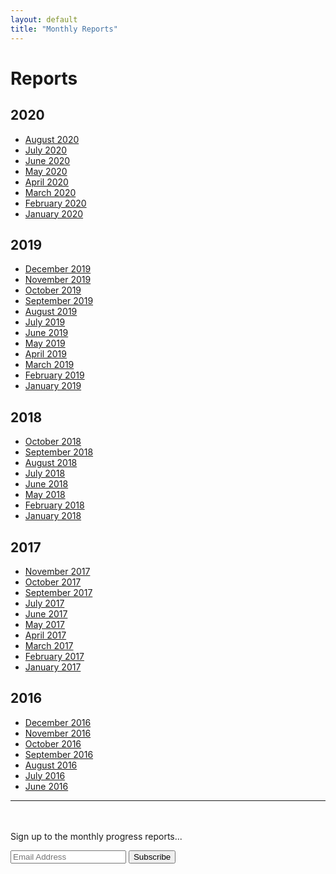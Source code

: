 ```yaml
---
layout: default
title: "Monthly Reports"
---
```


# Reports

## 2020

* [August 2020](august-2020)
* [July 2020](july-2020)
* [June 2020](june-2020)
* [May 2020](may-2020)
* [April 2020](april-2020)
* [March 2020](march-2020)
* [February 2020](february-2020)
* [January 2020](january-2020)

## 2019

* [December 2019](december-2019)
* [November 2019](november-2019)
* [October 2019](october-2019)
* [September 2019](september-2019)
* [August 2019](august-2019)
* [July 2019](july-2019)
* [June 2019](june-2019)
* [May 2019](may-2019)
* [April 2019](april-2019)
* [March 2019](march-2019)
* [February 2019](february-2019)
* [January 2019](january-2019)

## 2018

* [October 2018](october-2018)
* [September 2018](september-2018)
* [August 2018](august-2018)
* [July 2018](july-2018)
* [June 2018](june-2018)
* [May 2018](may-2018)
* [February 2018](february-2018)
* [January 2018](january-2018)

## 2017

* [November 2017](november-2017)
* [October 2017](october-2017)
* [September 2017](september-2017)
* [July 2017](july-2017)
* [June 2017](june-2017)
* [May 2017](may-2017)
* [April 2017](april-2017)
* [March 2017](march-2017)
* [February 2017](february-2017)
* [January 2017](january-2017)

## 2016

* [December 2016](december-2016)
* [November 2016](november-2016)
* [October 2016](october-2016)
* [September 2016](september-2016)
* [August 2016](august-2016)
* [July 2016](july-2016)
* [June 2016](june-2016)

---

<div class="block text-center" style="padding-top: 20px">
  <div class="container-fluid" id="mc_embed_signup">
    <p class="lead m-b-md">
      Sign up to the monthly progress reports...
    </p>
    <form class="form-inline validate" action="https://encode.us13.list-manage.com/subscribe/post?u=b6b66bb5e4c7cb484a85c8dd7&amp;id=e382ef68ef" method="post" id="mc-embedded-subscribe-form" name="mc-embedded-subscribe-form" target="_blank" novalidate>
      <input class="form-control m-b" name="EMAIL" placeholder="Email Address">
      <button class="btn btn-primary m-b">Subscribe</button>
      <div id="mce-responses" class="clear">
  		<div class="response" id="mce-error-response" style="display:none"></div>
  		<div class="response" id="mce-success-response" style="display:none"></div>
  	</div>
      <!-- real people should not fill this in and expect good things - do not remove this or risk form bot signups-->
      <div style="position: absolute; left: -5000px;" aria-hidden="true"><input type="text" name="b_b6b66bb5e4c7cb484a85c8dd7_e382ef68ef" tabindex="-1" value=""></div>
    </form>

  </div>
</div>

